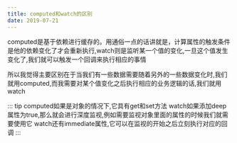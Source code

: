 ```yaml
---
title: computed和watch的区别
date: 2019-07-21
---
```


computed是基于依赖进行缓存的。用通俗一点的话讲就是，计算属性的触发条件是他的依赖变化了才会重新执行,watch则是监听某一个值的变化,一旦这个值发生变化了,我们就可以触发一个回调来执行相应的事情

所以我觉得主要区别在于当我们有一些数据需要随着另外的一些数据变化时,我们就用computed,而我需要对某个值变化之后执行相应的业务逻辑的话,我们就用watch

::: tip
computed如果是对象的情况下,它具有get和set方法
watch如果添加deep属性为true,那么就会进行深度监视,例如需要监视对象里面的属性的时候我们就需要使用它
watch还有immediate属性,它可以在监视的开始之后立刻执行对应的回调
:::
	